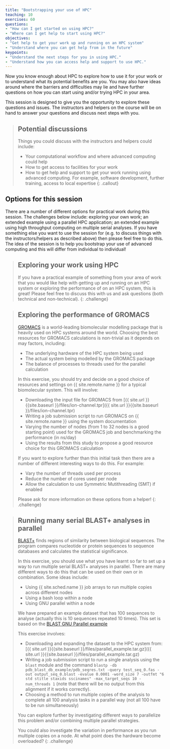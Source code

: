 ```yaml
---
title: "Bootstrapping your use of HPC"
teaching: 10
exercises: 60
questions:
- "How can I get started on using HPC?"
- "Where can I get help to start using HPC?"
objectives:
- "Get help to get your work up and running on an HPC system"
- "Understand where you can get help from in the future"
keypoints:
- "Understand the next steps for you in using HPC."
- "Understand how you can access help and support to use HPC."
---
```


Now you know enough about HPC to explore how to use it for your work or to understand
what its potential benefits are you. You may also have ideas around where the 
barriers and difficulties may lie and have further questions on how you can 
start using and/or trying HPC in your area.

This session is designed to give you the opportunity to explore these questions and
issues. The instructors and helpers on the course will be on hand to answer your
questions and discuss next steps with you.

> ## Potential discussions
>
> Things you could discuss with the instructors and helpers could include:
>
> - Your computational workflow and where advanced computing could help
> - How to get access to facilities for your work
> - How to get help and support to get your work running using advanced computing.
>   For example, software development, further training, access to local expertise
{: .callout}

## Options for this session

There are a number of different options for practical work during this session. The
challenges below include: exploring your own work; an extended example using a parallel
HPC application; an extended example using high throughput computing on multiple
serial analyses. If you have something else you want to use the session for (e.g. to
discuss things with the instructors/helpers as described above) then please feel free
to do this. The idea of the session is to help you bootstrap your use of advanced computing
and this will differ from individual to individual!

> ## Exploring your work using HPC
>
> If you have a practical example of something from your area of work that you would like
> help with getting up and running on an HPC system or exploring the performance of
> on an HPC system, this is great! Please feel free to discuss this with us and ask
> questions (both technical and non-technical).
{: .challenge}

> ## Exploring the performance of GROMACS
>
> [GROMACS](http://www.gromacs.org) is a world-leading biomolecular modelling package
> that is heavily used on HPC systems around the world. Choosing the best resources
> for GROMACS calculations is non-trivial as it depends on may factors, including:
>
> - The underlying hardware of the HPC system being used
> - The actual system being modelled by the GROMACS package
> - The balance of processes to threads used for the parallel calculation
>
> In this exercise, you should try and decide on a good choice of resources and settings
> on {{ site.remote.name }} for a typical biomolecular system. This will involve:
>
> - Downloading the input file for GROMACS from [{{ site.url }}{{site.baseurl }}/files/ion-channel.tpr]({{ site.url }}{{site.baseurl }}/files/ion-channel.tpr)
> - Writing a job submission script to run GROMACS on {{ site.remote.name }} using the system documentation
> - Varying the number of nodes (from 1 to 32 nodes is a good starting point) used for the GROMACS job
>   and benchmarking the performance (in ns/day)
> - Using the results from this study to propose a good resource choice for this GROMACS calculation
>
> If you want to explore further than this initial task then there are a number of 
> different interesting ways to do this. For example:
> 
> - Vary the number of threads used per process
> - Reduce the number of cores used per node
> - Allow the calculation to use Symmetric Mutithreading (SMT) if enabled
>
> Please ask for more information on these options from a helper!
{: .challenge}

> ## Running many serial BLAST+ analyses in parallel
>
> [BLAST+](https://blast.ncbi.nlm.nih.gov/Blast.cgi?CMD=Web&PAGE_TYPE=BlastDocs&DOC_TYPE=Download) finds
> regions of similarity between biological sequences. The program compares nucleotide or protein
> sequences to sequence databases and calculates the statistical significance.
>
> In this exercise, you should use what you have learnt so far to set up a way to run multiple
> serial BLAST+ analyses in parallel. There are many different ways to do this that can be used
> on their own or in combination. Some ideas include:
>
> - Using {{ site.sched.name }} job arrays to run multiple copies across different nodes
> - Using a bash loop within a node
> - Using GNU parallel within a node
>
> We have prepared an example dataset that has 100 sequences to analyse (actually this is 10
> sequences repeated 10 times). This set is based on the 
> [BLAST GNU Parallel example](https://github.com/LangilleLab/microbiome_helper/wiki/Quick-Introduction-to-GNU-Parallel)
>
> This exercise involves:
>
> - Downloading and expanding the dataset to the HPC system from:
    [{{ site.url }}{{site.baseurl }}/files/parallel_example.tar.gz]({{ site.url }}{{site.baseurl }}/files/parallel_example.tar.gz)
> - Writing a job submission script to run a single analysis using the `blast` module and the command
    `blastp -db pdb_blast_db_example/pdb_seqres.txt -query test_seq_0.fas -out output_seq_0.blast -evalue 0.0001 -word_size 7 -outfmt "6 std stitle staxids sscinames" -max_target_seqs 10 -num_threads 1` 
>   (note that there will be no output from this alignment if it works correctly).
> - Choosing a method to run multiple copies of the analysis to complete all 100 analysis tasks in a parallel way
>   (not all 100 have to be run simultaneously)
>
> You can explore further by investigating different ways to parallelize this problem and/or
> combining multiple parallel strategies.
>
> You could also investigate the variation in performance as you run multiple copies on a node.
> At what point does the hardware become overloaded?
{: .challenge}
